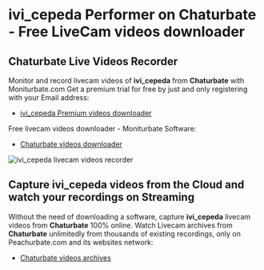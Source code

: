 # ivi_cepeda Performer on Chaturbate - Free LiveCam videos downloader

## Chaturbate Live Videos Recorder

Monitor and record livecam videos of **ivi_cepeda** from **Chaturbate** with Moniturbate.com
Get a premium trial for free by just and only registering with your Email address:
* [ivi_cepeda Premium videos downloader](https://moniturbate.com/request-demo-licence-key.html)

Free livecam videos downloader - Moniturbate Software:
* [Chaturbate videos downloader](https://moniturbate.com/moniturbate-download-software.html)

![ivi_cepeda livecam videos recorder](https://peachurnet.com/templates/moniturbate-software.png)


## Capture ivi_cepeda videos from the Cloud and watch your recordings on Streaming

Without the need of downloading a software, capture **ivi_cepeda** livecam videos from **Chaturbate** 100% online.
Watch Livecam archives from **Chaturbate** unlimitedly from thousands of existing recordings, only on Peachurbate.com and its websites network:
* [Chaturbate videos archives](https://peachurnet.com/)